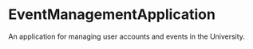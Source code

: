 # EventManagementApplication
An application for managing user accounts and events in the University.
